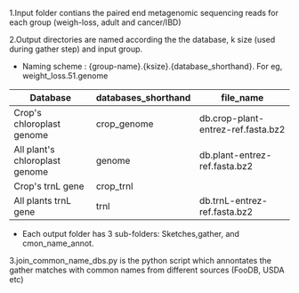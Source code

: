 1.Input folder contians the paired end metagenomic sequencing reads for each group (weigh-loss, adult and cancer/IBD)

2.Output directories are named according the the database, k size (used during gather step) and input group.
- Naming scheme : {group-name}.{ksize}.{database_shorthand}. For eg, weight_loss.51.genome


| Database                       | databases_shorthand   | file_name                          |
|--------------------------------|-------------|------------------------------------|
| Crop's chloroplast genome      | crop_genome | db.crop-plant-entrez-ref.fasta.bz2 |
| All plant's chloroplast genome | genome      | db.plant-entrez-ref.fasta.bz2      |
| Crop's trnL gene               | crop_trnl   |                                    |
| All plants trnL gene           | trnl        | db.trnL-entrez-ref.fasta.bz2       |

- Each output folder has 3 sub-folders: Sketches,gather, and cmon_name_annot. 

3.join_common_name_dbs.py is the python script which annontates the gather matches with common names from different sources (FooDB, USDA etc)
